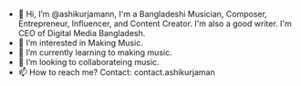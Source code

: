 - 👋 Hi, I’m @ashikurjamann, I'm a Bangladeshi Musician, Composer, Entrepreneur, Influencer, and Content Creator. I'm also a good writer. I'm CEO of Digital Media Bangladesh.
- 👀 I’m interested in Making Music.
- 🌱 I’m currently learning to making music.
- 💞️ I’m looking to collaborateing music.
- 📫 How to reach me? Contact: contact.ashikurjaman

<!---
ashikurjamann/ashikurjamann is a ✨ special ✨ repository because its `README.md` (this file) appears on your GitHub profile.
You can click the Preview link to take a look at your changes.
--->
